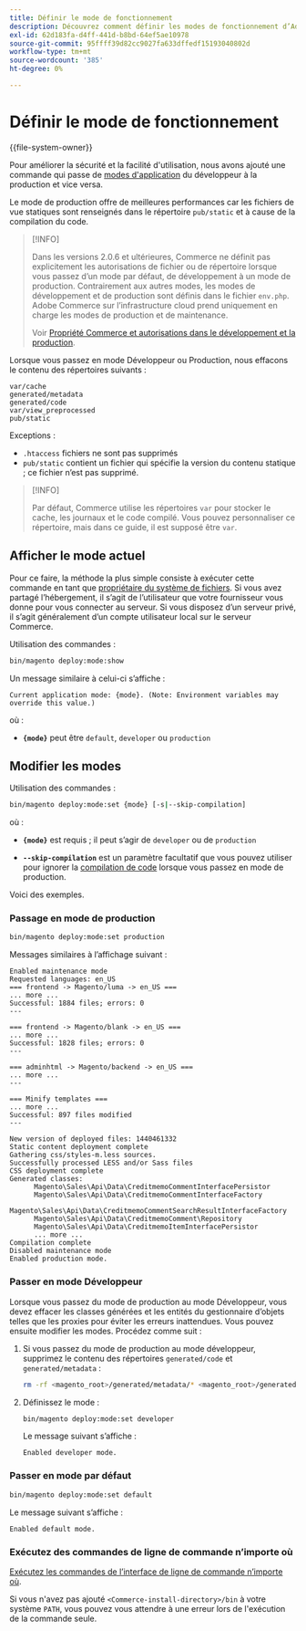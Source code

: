 ```yaml
---
title: Définir le mode de fonctionnement
description: Découvrez comment définir les modes de fonctionnement d’Adobe Commerce.
exl-id: 62d183fa-d4ff-441d-b8bd-64ef5ae10978
source-git-commit: 95ffff39d82cc9027fa633dffedf15193040802d
workflow-type: tm+mt
source-wordcount: '385'
ht-degree: 0%

---
```


# Définir le mode de fonctionnement

{{file-system-owner}}

Pour améliorer la sécurité et la facilité d&#39;utilisation, nous avons ajouté une commande qui passe de [modes d&#39;application](../bootstrap/application-modes.md) du développeur à la production et vice versa.

Le mode de production offre de meilleures performances car les fichiers de vue statiques sont renseignés dans le répertoire `pub/static` et à cause de la compilation du code.

>[!INFO]
>
>Dans les versions 2.0.6 et ultérieures, Commerce ne définit pas explicitement les autorisations de fichier ou de répertoire lorsque vous passez d’un mode par défaut, de développement à un mode de production. Contrairement aux autres modes, les modes de développement et de production sont définis dans le fichier `env.php`. Adobe Commerce sur l’infrastructure cloud prend uniquement en charge les modes de production et de maintenance.
>
>Voir [Propriété Commerce et autorisations dans le développement et la production](../deployment/file-system-permissions.md).

Lorsque vous passez en mode Développeur ou Production, nous effacons le contenu des répertoires suivants :

```terminal
var/cache
generated/metadata
generated/code
var/view_preprocessed
pub/static
```

Exceptions :

- `.htaccess` fichiers ne sont pas supprimés
- `pub/static` contient un fichier qui spécifie la version du contenu statique ; ce fichier n’est pas supprimé.

>[!INFO]
>
>Par défaut, Commerce utilise les répertoires `var` pour stocker le cache, les journaux et le code compilé. Vous pouvez personnaliser ce répertoire, mais dans ce guide, il est supposé être `var`.

## Afficher le mode actuel

Pour ce faire, la méthode la plus simple consiste à exécuter cette commande en tant que [propriétaire du système de fichiers](../../installation/prerequisites/file-system/overview.md). Si vous avez partagé l’hébergement, il s’agit de l’utilisateur que votre fournisseur vous donne pour vous connecter au serveur. Si vous disposez d’un serveur privé, il s’agit généralement d’un compte utilisateur local sur le serveur Commerce.

Utilisation des commandes :

```bash
bin/magento deploy:mode:show
```

Un message similaire à celui-ci s’affiche :

```terminal
Current application mode: {mode}. (Note: Environment variables may override this value.)
```

où :

- **`{mode}`** peut être `default`, `developer` ou `production`

## Modifier les modes

Utilisation des commandes :

```bash
bin/magento deploy:mode:set {mode} [-s|--skip-compilation]
```

où :

- **`{mode}`** est requis ; il peut s’agir de `developer` ou de `production`

- **`--skip-compilation`** est un paramètre facultatif que vous pouvez utiliser pour ignorer la [compilation de code](../cli/code-compiler.md) lorsque vous passez en mode de production.

Voici des exemples.

### Passage en mode de production

```bash
bin/magento deploy:mode:set production
```

Messages similaires à l’affichage suivant :

```terminal
Enabled maintenance mode
Requested languages: en_US
=== frontend -> Magento/luma -> en_US ===
... more ...
Successful: 1884 files; errors: 0
---

=== frontend -> Magento/blank -> en_US ===
... more ...
Successful: 1828 files; errors: 0
---

=== adminhtml -> Magento/backend -> en_US ===
... more ...
---

=== Minify templates ===
... more ...
Successful: 897 files modified
---

New version of deployed files: 1440461332
Static content deployment complete
Gathering css/styles-m.less sources.
Successfully processed LESS and/or Sass files
CSS deployment complete
Generated classes:
      Magento\Sales\Api\Data\CreditmemoCommentInterfacePersistor
      Magento\Sales\Api\Data\CreditmemoCommentInterfaceFactory
      Magento\Sales\Api\Data\CreditmemoCommentSearchResultInterfaceFactory
      Magento\Sales\Api\Data\CreditmemoComment\Repository
      Magento\Sales\Api\Data\CreditmemoItemInterfacePersistor
      ... more ...
Compilation complete
Disabled maintenance mode
Enabled production mode.
```

### Passer en mode Développeur

Lorsque vous passez du mode de production au mode Développeur, vous devez effacer les classes générées et les entités du gestionnaire d’objets telles que les proxies pour éviter les erreurs inattendues. Vous pouvez ensuite modifier les modes. Procédez comme suit :

1. Si vous passez du mode de production au mode développeur, supprimez le contenu des répertoires `generated/code` et `generated/metadata` :

   ```bash
   rm -rf <magento_root>/generated/metadata/* <magento_root>/generated/code/*
   ```

1. Définissez le mode :

   ```bash
   bin/magento deploy:mode:set developer
   ```

   Le message suivant s’affiche :

   ```terminal
   Enabled developer mode.
   ```

### Passer en mode par défaut

```bash
bin/magento deploy:mode:set default
```

Le message suivant s’affiche :

```terminal
Enabled default mode.
```

### Exécutez des commandes de ligne de commande n’importe où

[Exécutez les commandes de l’interface de ligne de commande n’importe où](../cli/config-cli.md#config-install-cli-first).

Si vous n&#39;avez pas ajouté `<Commerce-install-directory>/bin` à votre système `PATH`, vous pouvez vous attendre à une erreur lors de l&#39;exécution de la commande seule.

